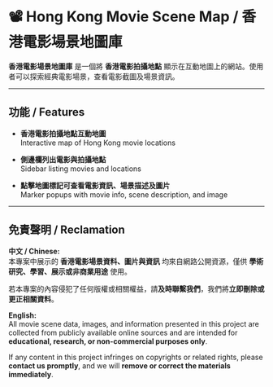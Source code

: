 # 📽️ Hong Kong Movie Scene Map / 香港電影場景地圖庫

**香港電影場景地圖庫** 是一個將 **香港電影拍攝地點** 顯示在互動地圖上的網站。使用者可以探索經典電影場景，查看電影截圖及場景資訊。

---

## 功能 / Features

- **香港電影拍攝地點互動地圖**  
  Interactive map of Hong Kong movie locations

- **側邊欄列出電影與拍攝地點**  
  Sidebar listing movies and locations

- **點擊地圖標記可查看電影資訊、場景描述及圖片**  
  Marker popups with movie info, scene description, and image

---

## 免責聲明 / Reclamation

**中文 / Chinese:**  
本專案中展示的 **香港電影場景資料、圖片與資訊** 均來自網路公開資源，僅供 **學術研究、學習、展示或非商業用途** 使用。  

若本專案的內容侵犯了任何版權或相關權益，請**及時聯繫我們**，我們將**立即刪除或更正相關資料**。

**English:**  
All movie scene data, images, and information presented in this project are collected from publicly available online sources and are intended for **educational, research, or non-commercial purposes only**.  

If any content in this project infringes on copyrights or related rights, please **contact us promptly**, and we will **remove or correct the materials immediately**.
